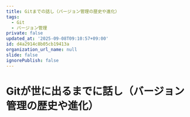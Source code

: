 ```yaml
---
title: Gitまでの話し（バージョン管理の歴史や進化）
tags:
  - Git
  - バージョン管理
private: false
updated_at: '2025-09-08T09:10:57+09:00'
id: d4a2914c8b05cb19413a
organization_url_name: null
slide: false
ignorePublish: false
---
```

# Gitが世に出るまでに話し（バージョン管理の歴史や進化）

